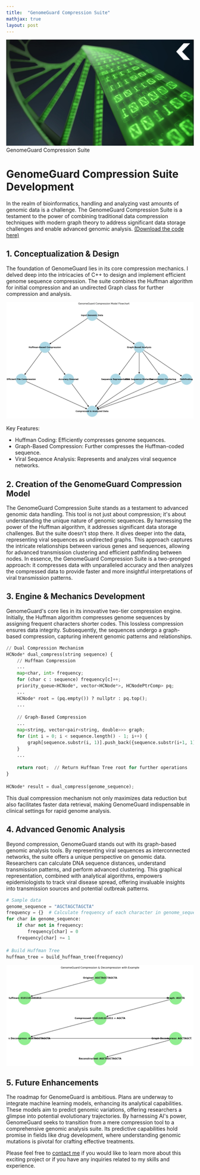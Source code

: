 ```yaml
---
title:  "GenomeGuard Compression Suite"
mathjax: true
layout: post
---
```


![GenomeGuard](https://github.com/HongchaoHu/HongchaoHu.github.io/blob/master/assets/GenomeGuard.jpg?raw=true)
GenomeGuard Compression Suite


# **GenomeGuard Compression Suite Development**

In the realm of bioinformatics, handling and analyzing vast amounts of genomic data is a challenge. The GenomeGuard Compression Suite is a testament to the power of combining traditional data compression techniques with modern graph theory to address significant data storage challenges and enable advanced genomic analysis. [(Download the code here)](https://github.com/HongchaoHu/GenomeGuard_Compression_Suite)

## 1. **Conceptualization & Design**
The foundation of GenomeGuard lies in its core compression mechanics. I delved deep into the intricacies of C++ to design and implement efficient genome sequence compression. The suite combines the Huffman algorithm for initial compression and an undirected Graph class for further compression and analysis.

![compressionModel](https://github.com/HongchaoHu/HongchaoHu.github.io/blob/master/assets/compressionModel.jpg?raw=true)

Key Features:
* Huffman Coding: Efficiently compresses genome sequences.
* Graph-Based Compression: Further compresses the Huffman-coded sequence.
* Viral Sequence Analysis: Represents and analyzes viral sequence networks.

## 2. **Creation of the GenomeGuard Compression Model**
The GenomeGuard Compression Suite stands as a testament to advanced genomic data handling. This tool is not just about compression; it's about understanding the unique nature of genomic sequences. By harnessing the power of the Huffman algorithm, it addresses significant data storage challenges. But the suite doesn't stop there. It dives deeper into the data, representing viral sequences as undirected graphs. This approach captures the intricate relationships between various genes and sequences, allowing for advanced transmission clustering and efficient pathfinding between nodes. In essence, the GenomeGuard Compression Suite is a two-pronged approach: it compresses data with unparalleled accuracy and then analyzes the compressed data to provide faster and more insightful interpretations of viral transmission patterns.

## 3. **Engine & Mechanics Development**
GenomeGuard's core lies in its innovative two-tier compression engine. Initially, the Huffman algorithm compresses genome sequences by assigning frequent characters shorter codes. This lossless compression ensures data integrity. Subsequently, the sequences undergo a graph-based compression, capturing inherent genomic patterns and relationships. 

```Python
// Dual Compression Mechanism
HCNode* dual_compress(string sequence) {
    // Huffman Compression
    ...
    map<char, int> frequency;
    for (char c : sequence) frequency[c]++;
    priority_queue<HCNode*, vector<HCNode*>, HCNodePtrComp> pq;
    ...
    HCNode* root = (pq.empty()) ? nullptr : pq.top();
    ...

    // Graph-Based Compression
    ...
    map<string, vector<pair<string, double>>> graph;
    for (int i = 0; i < sequence.length() - 1; i++) {
        graph[sequence.substr(i, 1)].push_back({sequence.substr(i+1, 1), 1.0});
    }
    ...

    return root;  // Return Huffman Tree root for further operations
}

HCNode* result = dual_compress(genome_sequence);

```

This dual compression mechanism not only maximizes data reduction but also facilitates faster data retrieval, making GenomeGuard indispensable in clinical settings for rapid genome analysis.

## 4. **Advanced Genomic Analysis**
Beyond compression, GenomeGuard stands out with its graph-based genomic analysis tools. By representing viral sequences as interconnected networks, the suite offers a unique perspective on genomic data. Researchers can calculate DNA sequence distances, understand transmission patterns, and perform advanced clustering. This graphical representation, combined with analytical algorithms, empowers epidemiologists to track viral disease spread, offering invaluable insights into transmission sources and potential outbreak patterns.

```Python
# Sample data
genome_sequence = "AGCTAGCTAGCTA"
frequency = {}  # Calculate frequency of each character in genome_sequence
for char in genome_sequence:
    if char not in frequency:
        frequency[char] = 0
    frequency[char] += 1

# Build Huffman Tree
huffman_tree = build_huffman_tree(frequency)
```

![compressionexample](https://github.com/HongchaoHu/HongchaoHu.github.io/blob/master/assets/compressexmplae.jpg?raw=true)

## 5. **Future Enhancements**
The roadmap for GenomeGuard is ambitious. Plans are underway to integrate machine learning models, enhancing its analytical capabilities. These models aim to predict genomic variations, offering researchers a glimpse into potential evolutionary trajectories. By harnessing AI's power, GenomeGuard seeks to transition from a mere compression tool to a comprehensive genomic analysis suite. Its predictive capabilities hold promise in fields like drug development, where understanding genomic mutations is pivotal for crafting effective treatments.

Please feel free to [contact me](mailto:hohu@ucsd.edu) if you would like to learn more about this exciting project or if you have any inquiries related to my skills and experience.
